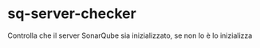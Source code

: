 # sq-server-checker
Controlla che il server SonarQube sia inizializzato, se non lo è lo inizializza
